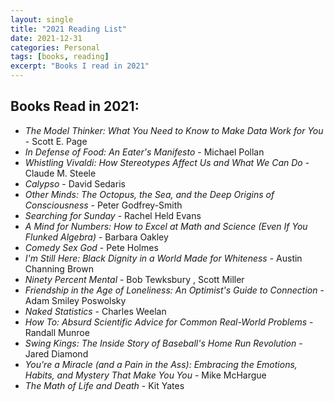 ```yaml
---
layout: single
title: "2021 Reading List"
date: 2021-12-31
categories: Personal
tags: [books, reading]
excerpt: "Books I read in 2021"
---
```


## Books Read in 2021:


- _The Model Thinker: What You Need to Know to Make Data Work for You_ - Scott E. Page
- _In Defense of Food: An Eater's Manifesto_ - Michael Pollan
- _Whistling Vivaldi: How Stereotypes Affect Us and What We Can Do_ - Claude M. Steele
- _Calypso_ - David Sedaris
- _Other Minds: The Octopus, the Sea, and the Deep Origins of Consciousness_ - Peter Godfrey-Smith
- _Searching for Sunday_ - Rachel Held Evans
- _A Mind for Numbers: How to Excel at Math and Science (Even If You Flunked Algebra)_ - Barbara Oakley
- _Comedy Sex God_ - Pete Holmes 
- _I'm Still Here: Black Dignity in a World Made for Whiteness_ - Austin Channing Brown
- _Ninety Percent Mental_ - Bob Tewksbury , Scott Miller
- _Friendship in the Age of Loneliness: An Optimist's Guide to Connection_ -  Adam Smiley Poswolsky
- _Naked Statistics_ - Charles Weelan
- _How To: Absurd Scientific Advice for Common Real-World Problems_ - Randall Munroe
- _Swing Kings: The Inside Story of Baseball's Home Run Revolution_ - Jared Diamond
- _You're a Miracle (and a Pain in the Ass): Embracing the Emotions, Habits, and Mystery That Make You You_ - Mike  McHargue
- _The Math of Life and Death_ - Kit Yates
